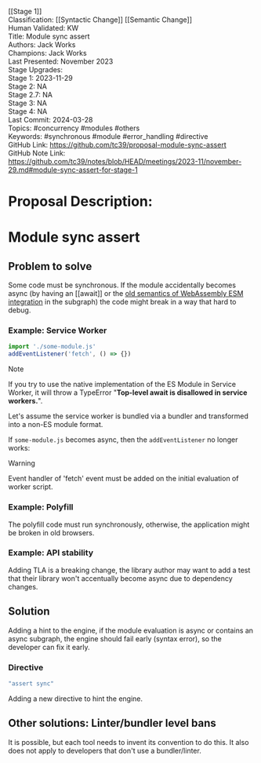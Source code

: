 [[Stage 1]]<br>Classification: [[Syntactic Change]] [[Semantic Change]]<br>Human Validated: KW<br>Title: Module sync assert<br>Authors: Jack Works<br>Champions: Jack Works<br>Last Presented: November 2023<br>Stage Upgrades:<br>Stage 1: 2023-11-29  
Stage 2: NA  
Stage 2.7: NA  
Stage 3: NA  
Stage 4: NA<br>Last Commit: 2024-03-28<br>Topics: #concurrency #modules #others<br>Keywords: #synchronous #module #error_handling #directive <br>GitHub Link: https://github.com/tc39/proposal-module-sync-assert <br>GitHub Note Link: https://github.com/tc39/notes/blob/HEAD/meetings/2023-11/november-29.md#module-sync-assert-for-stage-1
# Proposal Description:
# Module sync assert

## Problem to solve

Some code must be synchronous.
If the module accidentally becomes async (by having an [[await]] or the [old semantics of WebAssembly ESM integration](https://github.com/WebAssembly/esm-integration/tree/26e6faa9762b604e8eea399be1e8a1c3bda256ab/proposals/esm-integration#why-does-this-proposal-depend-on-top-level-await) in the subgraph) the code might break in a way that hard to debug.

### Example: Service Worker

```js
import './some-module.js'
addEventListener('fetch', () => {})
```

> [!NOTE]
> If you try to use the native implementation of the ES Module in Service Worker,
> it will throw a TypeError "**Top-level await is disallowed in service workers.**".
> 
> Let's assume the service worker is bundled via a bundler and transformed into a non-ES module format.

If `some-module.js` becomes async,
then the `addEventListener` no longer works:

> [!WARNING]
> Event handler of 'fetch' event must be added on the initial evaluation of worker script.

### Example: Polyfill

The polyfill code must run synchronously, otherwise,
the application might be broken in old browsers.

### Example: API stability

Adding TLA is a breaking change,
the library author may want to add a test that their library won't accentually become async due to dependency changes.

## Solution

Adding a hint to the engine,
if the module evaluation is async or contains an async subgraph,
the engine should fail early (syntax error),
so the developer can fix it early.

### Directive

```js
"assert sync"
```

Adding a new directive to hint the engine.

## Other solutions: Linter/bundler level bans

It is possible, but each tool needs to invent its convention to do this.
It also does not apply to developers that don't use a bundler/linter.
<br>